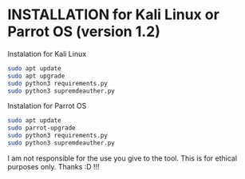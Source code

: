 # INSTALLATION for Kali Linux or Parrot OS (version 1.2)
Instalation for Kali Linux
```bash
sudo apt update
sudo apt upgrade
sudo python3 requirements.py
sudo python3 supremdeauther.py
```
Instalation for Parrot OS
```bash
sudo apt update
sudo parrot-upgrade
sudo python3 requirements.py
sudo python3 supremdeauther.py
```

I am not responsible for the use you give to the tool. This is for ethical purposes only. Thanks :D !!!
